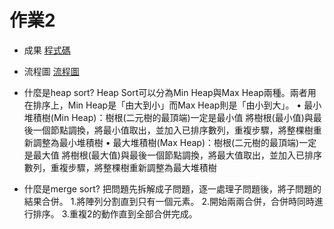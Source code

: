# 作業2
 * 成果
[程式碼]()
 * 流程圖
[流程圖](https://github.com/pignini/as/blob/master/homework2/流程圖)

 * 什麼是heap sort?
Heap Sort可以分為Min Heap與Max Heap兩種。兩者用在排序上，Min Heap是「由大到小」而Max Heap則是「由小到大」。
• 最小堆積樹(Min Heap)：樹根(二元樹的最頂端)一定是最小值
將樹根(最小值)與最後一個節點調換，將最小值取出，並加入已排序數列，重複步驟，將整棵樹重新調整為最小堆積樹
• 最大堆積樹(Max Heap)：樹根(二元樹的最頂端)一定是最大值
將樹根(最大值)與最後一個節點調換，將最大值取出，並加入已排序數列，重複步驟，將整棵樹重新調整為最大堆積樹


 * 什麼是merge sort?
把問題先拆解成子問題，逐一處理子問題後，將子問題的結果合併。
1.將陣列分割直到只有一個元素。
2.開始兩兩合併，合併時同時進行排序。
3.重複2的動作直到全部合併完成。
